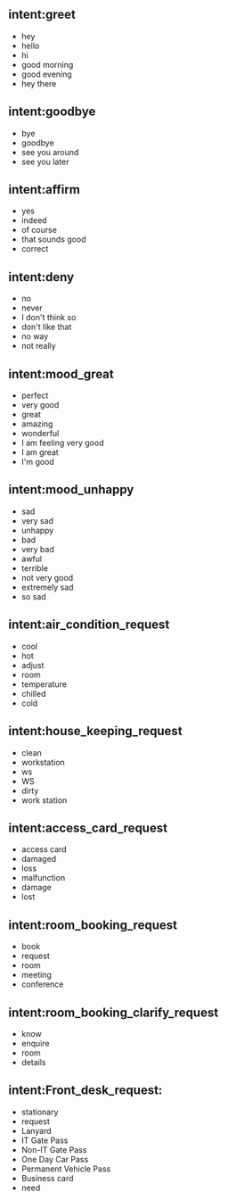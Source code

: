 ## intent:greet
- hey
- hello
- hi
- good morning
- good evening
- hey there

## intent:goodbye
- bye
- goodbye
- see you around
- see you later

## intent:affirm
- yes
- indeed
- of course
- that sounds good
- correct

## intent:deny
- no
- never
- I don't think so
- don't like that
- no way
- not really

## intent:mood_great
- perfect
- very good
- great
- amazing
- wonderful
- I am feeling very good
- I am great
- I'm good

## intent:mood_unhappy
- sad
- very sad
- unhappy
- bad
- very bad
- awful
- terrible
- not very good
- extremely sad
- so sad


## intent:air_condition_request
- cool
- hot
- adjust
- room
- temperature
- chilled
- cold

## intent:house_keeping_request
- clean
- workstation
- ws
- WS
- dirty
- work station

## intent:access_card_request
- access card
- damaged
- loss
- malfunction
- damage
- lost


## intent:room_booking_request
- book
- request
- room
- meeting
- conference

## intent:room_booking_clarify_request
- know
- enquire
- room
- details

## intent:Front_desk_request:
- stationary
- request
- Lanyard
- IT Gate Pass
- Non-IT Gate Pass
- One Day Car Pass
- Permanent Vehicle Pass
- Business card
- need